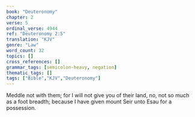 ```yaml
---
book: "Deuteronomy"
chapter: 2
verse: 5
ordinal_verse: 4944
ref: "Deuteronomy 2:5"
translation: "KJV"
genre: "Law"
word_count: 32
topics: []
cross_references: []
grammar_tags: [semicolon-heavy, negation]
thematic_tags: []
tags: ["Bible","KJV","Deuteronomy"]
---
```

Meddle not with them; for I will not give you of their land, no, not so much as a foot breadth; because I have given mount Seir unto Esau for a possession.
